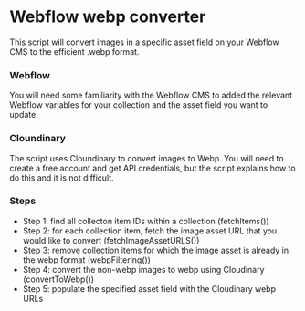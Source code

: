 # Webflow webp converter
This script will convert images in a specific asset field on your Webflow CMS to the efficient .webp format.
### Webflow
You will need some familiarity with the Webflow CMS to added the relevant Webflow variables for your collection and the asset field you want to update.
### Cloundinary
The script uses Cloundinary to convert images to Webp. You will need to create a free account and get API credentials, but the script explains how to do this and it is not difficult.
### Steps
- Step 1: find all collecton item IDs within a collection (fetchItems())
- Step 2: for each collection item, fetch the image asset URL that you would like to convert (fetchImageAssetURLS())
- Step 3: remove collection items for which the image asset is already in the webp format (webpFiltering())
- Step 4: convert the non-webp images to webp using Cloudinary (convertToWebp())
- Step 5: populate the specified asset field with the Cloudinary webp URLs

